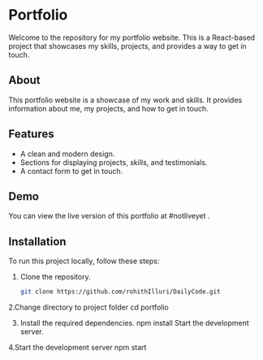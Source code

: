 # Portfolio

Welcome to the repository for my portfolio website. This is a React-based project that showcases my skills, projects, and provides a way to get in touch.

## About

This portfolio website is a showcase of my work and skills. It provides information about me, my projects, and how to get in touch.

## Features

- A clean and modern design.
- Sections for displaying projects, skills, and testimonials.
- A contact form to get in touch.

## Demo

You can view the live version of this portfolio at #notliveyet .

## Installation

To run this project locally, follow these steps:

1. Clone the repository.

   ```bash
   git clone https://github.com/rohithIlluri/DailyCode.git


2.Change directory to project folder
cd portfolio

3. Install the required dependencies.
npm install
Start the development server.

4.Start the development server 
npm start



